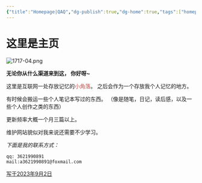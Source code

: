 ```yaml
---
{"title":"Homepage|QAQ","dg-publish":true,"dg-home":true,"tags":["homepage","gardenEntry","gardenEntry","gardenEntry","gardenEntry","gardenEntry","gardenEntry"],"permalink":"/Hi there~/","dgPassFrontmatter":true,"created":"","updated":""}
---
```


这里是主页
===
![1717-04.png](https://img.xhacgn.com/images/2023/08/31/1717-04.png)

**无论你从什么渠道来到这，
你好呀~**

这里是互联网一处存放记忆的<font color="#c0504d">小角落</font>。
之后会作为一个存放我个人记忆的地方。

有时候会搬运一些个人笔记本写过的东西。
（像是随笔，日记，读后感，以及一些个人创作之类的东西）

更新频率大概一个月三篇以上。

维护网站貌似对我来说还需要不少学习。

*下面是我的联系方式：*
```
qq: 3621990891
mail:a3621990891@foxmail.com
```
<u>写于2023年9月2日</u>
